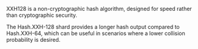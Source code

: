 XXH128 is a non-cryptographic hash algorithm, designed for speed rather than cryptographic security.

The Hash.XXH-128 shard provides a longer hash output compared to Hash.XXH-64, which can be useful in scenarios where a lower collision probability is desired.